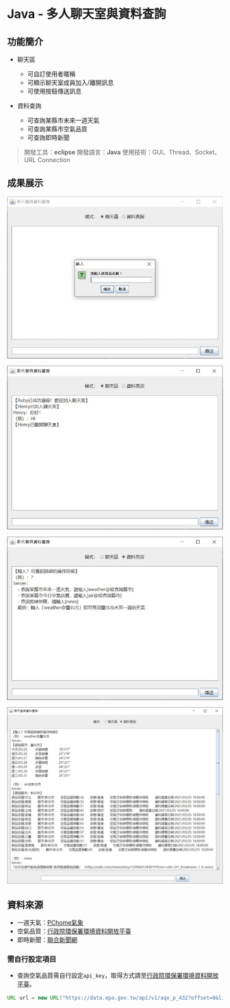 # Java - 多人聊天室與資料查詢

## 功能簡介

* 聊天區

    * 可自訂使用者暱稱
    * 可顯示聊天室成員加入/離開訊息
    * 可使用按鈕傳送訊息
* 資料查詢

    * 可查詢某縣市未來一週天氣
    * 可查詢某縣市空氣品質
    * 可查詢即時新聞

> 開發工具：**eclipse**
> 開發語言：**Java**
> 使用技術：GUI、Thread、Socket、URL Connection

## 成果展示
![](/img/demo1.1.jpg)

![](/img/demo1.2.jpg)

![](/img/demo1.3.jpg)

![](/img/demo1.4.jpg)

## 資料來源
- 一週天氣：[PChome氣象](http://news.pchome.com.tw/weather/taiwan)
- 空氣品質：[行政院環保署環境資料開放平臺](https://data.epa.gov.tw/dataset/aqx_p_432)
- 即時新聞：[聯合新聞網](https://udn.com/news/breaknews/1)


### 需自行設定項目

- 查詢空氣品質需自行設定`api_key`，取得方式請至[行政院環保署環境資料開放平臺](https://data.epa.gov.tw/paradigm)。

```java
URL url = new URL("https://data.epa.gov.tw/api/v1/aqx_p_432?offset=0&limit=100&api_key={api_key}")
```